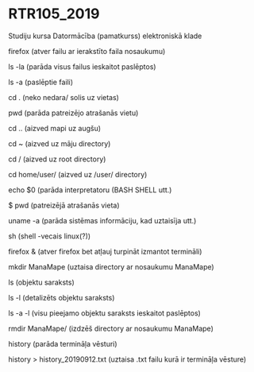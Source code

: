 # RTR105_2019
Studiju kursa Datormācība (pamatkurss) elektroniskā klade


firefox     (atver failu ar ierakstīto faila nosaukumu)

ls -la      (parāda visus failus ieskaitot paslēptos)

ls -a       (paslēptie faili)

cd .        (neko nedara/ solis uz vietas)

pwd         (parāda patreizējo atrašanās vietu)

cd ..       (aizved mapi uz augšu)

cd ~        (aizved uz māju directory)

cd /        (aizved uz root directory)

cd home/user/       (aizved uz /user/ directory)

echo $0     (parāda interpretatoru (BASH SHELL utt.)

$ pwd       (patreizējā atrašanās vieta)

uname -a            (parāda sistēmas informāciju, kad uztaisīja utt.)

sh                  (shell -vecais linux(?))

firefox &           (atver firefox bet atļauj turpināt izmantot termināli)

mkdir ManaMape      (uztaisa directory ar nosaukumu ManaMape)

ls                  (objektu saraksts)

ls -l               (detalizēts objektu saraksts)

ls -a -l            (visu pieejamo objektu saraksts ieskaitot paslēptos)

rmdir ManaMape/     (izdzēš directory ar nosaukumu ManaMape)

history             (parāda termināļa vēsturi)

history > history_20190912.txt      (uztaisa .txt failu kurā ir termināļa vēsture)
